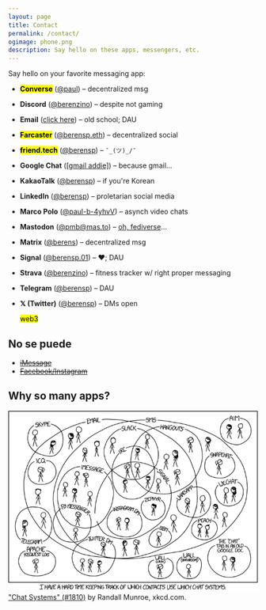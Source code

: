 ```yaml
---
layout: page
title: Contact
permalink: /contact/
ogimage: phone.png
description: Say hello on these apps, messengers, etc.
---
```

Say hello on your favorite messaging app:
- **<mark>Converse</mark>** (<a href="https://converse.xyz/dm/paul.converse.xyz" target="_blank">@paul</a>) – decentralized msg
- **Discord** (<a href="https://discordapp.com/users/181094465874821120" target="_blank">@berenzino</a>) – despite not gaming
- **Email** (<a href="/email/">click here</a>) – old school; DAU
- **<mark>Farcaster</mark>** (<a href="https://warpcast.com/berensp.eth" target="_blank">@berensp.eth</a>) – decentralized social
- **<mark>friend.tech</mark>** (<a href="https://friend.tech/berensp" target="_blank">@berensp</a>) – <code>¯\_(ツ)_/¯</code>
- **Google Chat** (<a href="https://chat.google.com/" target="_blank">[gmail addie]</a>) – because gmail...
- **KakaoTalk** (<a href="../assets/images/kakao.berensp.jpg" target="_blank">@berensp</a>) – if you're Korean
- **LinkedIn** (<a href="https://www.linkedin.com/in/berensp/" target="_blank">@berensp</a>) – proletarian social media
- **Marco Polo** (<a rel="me" href="https://marcopolo.me/s/paul-b-4yhvV" target="_blank">@paul-b-4yhvV</a>) – asynch video chats
- **Mastodon** (<a rel="me" href="https://mas.to/@pmb" target="_blank">@pmb@mas.to</a>) – <a href="https://x.com/berensp/status/1588784671844085760" target="_blank">oh, fediverse</a>...
- **Matrix** (<a href="https://matrix.to/#/@berens:matrix.org" target="_blank">@berens</a>) – decentralized msg
- **Signal** (<a href="https://signal.me/#eu/1t-AfWH8-_l0DAyo_CgPnG4GXDq4hRC6PMLFQ8aoltnPQCCo1ExANrNSmN156kSe" target="_blank">@berensp.01</a>) – ♥; DAU
- **Strava** (<a href="https://www.strava.com/athletes/berenzino" target="_blank">@berenzino</a>) – fitness tracker w/ right proper messaging
- **Telegram** (<a href="https://t.me/berensp" target="_blank">@berensp</a>) – DAU
- **𝕏 (Twitter)** (<a href="https://x.com/berensp" target="_blank">@berensp</a>) – DMs open

	<mark><span class="muted small">web3</span></mark>

## No se puede
- ~~[iMessage](/phones/)~~
- ~~[Facebook/Instagram](../fb)~~

## Why so many apps?

![the answer](/assets/og/xkcd_chat_systems.png)
<a class="muted small" href="https://xkcd.com/1810/" target="_blank">"Chat Systems" (#1810)</a><span class="muted small"> by Randall Munroe, xkcd.com.</span>
